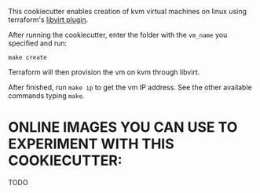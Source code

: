 This cookiecutter enables creation of kvm virtual machines on linux using
terraform's [libvirt plugin](https://github.com/dmacvicar/terraform-provider-libvirt/).

After running the cookiecutter, enter the folder with the `vm_name` you
specified and run:

`make create`

Terraform will then provision the vm on kvm through libvirt.

After finished, run `make ip` to get the vm IP address. See the other available
commands typing `make`.

# ONLINE IMAGES YOU CAN USE TO EXPERIMENT WITH THIS COOKIECUTTER:

TODO
